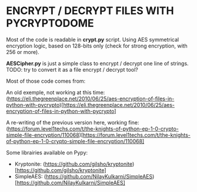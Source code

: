 ENCRYPT / DECRYPT FILES WITH PYCRYPTODOME
=========================================

Most of the code is readable in **crypt.py** script. Using AES symmetrical
encryption logic, based on 128-bits only (check for strong encryption, with 256
or more).

**AESCipher.py** is just a simple class to encrypt / decrypt one line of
strings. TODO: try to convert it as a file encrypt / decrypt tool?

Most of those code comes from:

An old exemple, not working at this time:
(https://eli.thegreenplace.net/2010/06/25/aes-encryption-of-files-in-python-with-pycrypto)[https://eli.thegreenplace.net/2010/06/25/aes-encryption-of-files-in-python-with-pycrypto]

A re-writing of the previous version here, working fine:
(https://forum.level1techs.com/t/the-knights-of-python-ep-1-0-crypto-simple-file-encryption/110068)[https://forum.level1techs.com/t/the-knights-of-python-ep-1-0-crypto-simple-file-encryption/110068]



Some librairies available on Pypy:

- Kryptonite: (https://github.com/gilsho/kryptonite)[https://github.com/gilsho/kryptonite]
- SimpleAES: (https://github.com/NilayKulkarni/SimpleAES)[https://github.com/NilayKulkarni/SimpleAES]
